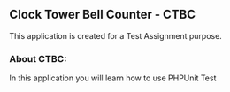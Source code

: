 ## Clock Tower Bell Counter - CTBC

This application is created for a Test Assignment purpose.

### About CTBC:
In this application you will learn how to use PHPUnit Test








